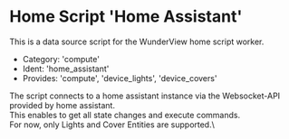 # Home Script 'Home Assistant'

This is a data source script for the WunderView home script worker.
- Category: 'compute'
- Ident:    'home_assistant'
- Provides: 'compute', 'device_lights', 'device_covers'

The script connects to a home assistant instance via the Websocket-API provided by home assistant.\
This enables to get all state changes and execute commands.\
For now, only Lights and Cover Entities are supported.\


